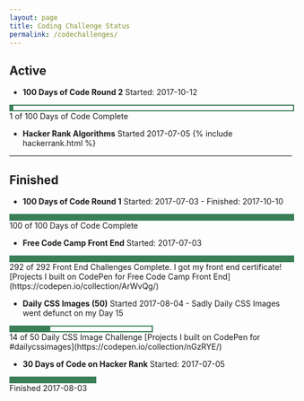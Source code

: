 ```yaml
---
layout: page
title: Coding Challenge Status
permalink: /codechallenges/
---
```


## Active

+ **100 Days of Code Round 2**
Started: 2017-10-12
<div style = "width: 100%; height: 8px; border: 2px; border-style: solid; border-color: #3a7f57;">
  <div style = "width: 1%; height: 8px; background-color: #3a7f57;">
  </div>
</div>
1 of 100 Days of Code Complete

+ **Hacker Rank Algorithms**
Started 2017-07-05
{% include hackerrank.html %}

<hr>

## Finished

+ **100 Days of Code Round 1**
Started: 2017-07-03 - Finished: 2017-10-10
<div style = "width: 100%; height: 8px; border: 2px; border-style: solid; border-color: #3a7f57;">
  <div style = "width: 100%; height: 8px; background-color: #3a7f57;">
  </div>
</div>
100 of 100 Days of Code Complete

+ **Free Code Camp Front End**
Started: 2017-07-03
<div style = "width: 100%; height: 8px; border: 2px; border-style: solid; border-color: #3a7f57;">
  <div style = "width: 100%; height: 8px; background-color: #3a7f57;">
  </div>
</div>
292 of 292 Front End Challenges Complete. I got my front end certificate!
[Projects I built on CodePen for Free Code Camp Front End](https://codepen.io/collection/ArWvQg/)



+ **Daily CSS Images (50)**
Started 2017-08-04  - Sadly Daily CSS Images went defunct on my Day 15   
<div style = "width: 50%; height: 8px; border: 2px; border-style: solid; border-color: #3a7f57;">
  <div style = "width: 28%; height: 8px; background-color: #3a7f57;">
  </div>   
</div>
14 of 50 Daily CSS Image Challenge
[Projects I built on CodePen for #dailycssimages](https://codepen.io/collection/nGzRYE/)


+ **30 Days of Code on Hacker Rank**
Started: 2017-07-05
<div style = "width: 30%; height: 8px; border: 2px; border-style: solid; border-color: #3a7f57;">
  <div style = "width: 100%; height: 8px; background-color: #3a7f57;">
  </div>   
</div>
Finished 2017-08-03

    
